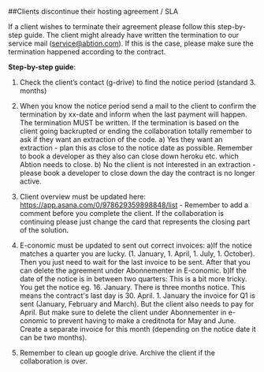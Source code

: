 ##Clients discontinue their hosting agreement / SLA

If a client wishes to terminate their agreement please follow this step-by-step guide. The client might already have written the termination to our service mail (service@abtion.com). If this is the case, please make sure the termination happened according to the contract. 

**Step-by-step guide**: 

1. Check the client’s contact (g-drive) to find the notice period (standard 3. months)


2. When you know the notice period send a mail to the client to confirm the termination by xx-date and inform when the last payment will happen. The termination MUST be written. If the termination is based on the client going backrupted or ending the collaboration totally remember to ask if they want an extraction of the code. 
 a) Yes they want an extraction - plan this as close to the notice date as possible. Remember to book a developer as they also can close down heroku etc. which Abtion needs to close. 
 b) No the client is not interested in an extraction - please book a developer to close down the day the contract is no longer active. 


3. Client overview must be updated here: https://app.asana.com/0/978629359898848/list - Remember to add a comment before you complete the client. If the collaboration is continuing please just change the card that represents the closing part of the solution. 


4. E-conomic must be updated to sent out correct invoices:
 a)If the notice matches a quarter you are lucky. (1. January, 1. April, 1. July, 1. October). Then you just need to wait for the last invoice to be sent. After that you can delete the agreement under Abonnementer in E-conomic. 
 b)If the date of the notice is in between two quarters: This is a bit more tricky. You get the notice eg. 16. January. There is three months notice. This means the contract's last day is 30. April. 1. January the invoice for Q1 is sent (January, February and March). But the client also needs to pay for April. But make sure to delete the client under Abonnementer in e-conomic to prevent having to make a creditnota for May and June. Create a separate invoice for this month (depending on the notice date it can be two months).


5. Remember to clean up google drive. Archive the client if the collaboration is over. 
